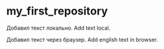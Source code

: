 # my_first_repository

Добавил текст локально. Add text local.

Добавил текст через браузер. Add english text in browser.
